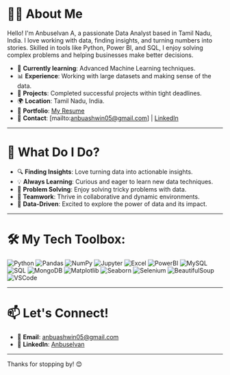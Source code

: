 # 👩‍💻 About Me

Hello! I'm Anbuselvan A, a passionate Data Analyst based in Tamil Nadu, India. I love working with data, finding insights, and turning numbers into stories. Skilled in tools like Python, Power BI, and SQL, I enjoy solving complex problems and helping businesses make better decisions.

- 🌱 **Currently learning**: Advanced Machine Learning techniques.
- 📊 **Experience**: Working with large datasets and making sense of the data.
- 💼 **Projects**: Completed successful projects within tight deadlines.
- 🌍 **Location**: Tamil Nadu, India.
- 📂 **Portfolio**: [My Resume](https://drive.google.com/file/d/1tbCih-xuYlGXiIYfA67F8B0mrDa04dF0/view?usp=sharing)
- 📧 **Contact**: [mailto:anbuashwin05@gmail.com] | [LinkedIn](https://linkedin.com/in/anbuselvan05)

---

# 🚀 What Do I Do?

- 🔍 **Finding Insights**: Love turning data into actionable insights.
- 💡 **Always Learning**: Curious and eager to learn new data techniques.
- 🧩 **Problem Solving**: Enjoy solving tricky problems with data.
- 🤝 **Teamwork**: Thrive in collaborative and dynamic environments.
- 🎯 **Data-Driven**: Excited to explore the power of data and its impact.

---

# 🛠️ My Tech Toolbox:

![Python](https://img.shields.io/badge/-Python-3776AB?logo=python&logoColor=white&style=flat-square)
![Pandas](https://img.shields.io/badge/-Pandas-150458?logo=pandas&logoColor=white&style=flat-square)
![NumPy](https://img.shields.io/badge/-NumPy-013243?logo=numpy&logoColor=white&style=flat-square)
![Jupyter](https://img.shields.io/badge/-Jupyter-F37626?logo=jupyter&logoColor=white&style=flat-square)
![Excel](https://img.shields.io/badge/-Excel-217346?logo=microsoft-excel&logoColor=white&style=flat-square)
![PowerBI](https://img.shields.io/badge/-PowerBI-F2C811?logo=power-bi&logoColor=black&style=flat-square)
![MySQL](https://img.shields.io/badge/-MySQL-4479A1?logo=mysql&logoColor=white&style=flat-square)
![SQL](https://img.shields.io/badge/-SQL-CC2927?logo=microsoft-sql-server&logoColor=white&style=flat-square)
![MongoDB](https://img.shields.io/badge/-MongoDB-47A248?logo=mongodb&logoColor=white&style=flat-square)
![Matplotlib](https://img.shields.io/badge/-Matplotlib-334A5C?logo=matplotlib&logoColor=white&style=flat-square)
![Seaborn](https://img.shields.io/badge/-Seaborn-4C6EF5?logo=python&logoColor=white&style=flat-square)
![Selenium](https://img.shields.io/badge/-Selenium-43B02A?logo=selenium&logoColor=white&style=flat-square)
![BeautifulSoup](https://img.shields.io/badge/-BeautifulSoup-458FB3?logo=python&logoColor=white&style=flat-square)
![VSCode](https://img.shields.io/badge/-VSCode-007ACC?logo=visual-studio-code&logoColor=white&style=flat-square)



---

# 📫 Let's Connect!

- 📧 **Email**: [anbuashwin05@gmail.com](mailto:anbuashwin05@gmail.com)
- 🔗 **LinkedIn**: [Anbuselvan](https://www.linkedin.com/in/anbuselvan05)

---

Thanks for stopping by! 😊
